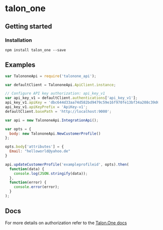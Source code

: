 # talon_one

## Getting started

### Installation

```
npm install talon_one --save
```

## Examples

```javascript
var TalononeApi = require('talonone_api');

var defaultClient = TalononeApi.ApiClient.instance;

// Configure API key authorization: api_key_v1
var api_key_v1 = defaultClient.authentications['api_key_v1'];
api_key_v1.apiKey = 'dbc644d33aa74d582bd9479c59e16f970fe13bf34a208c39d6c7fa7586968468';
api_key_v1.apiKeyPrefix = 'ApiKey-v1';
defaultClient.basePath = 'http://localhost:9000';

var api = new TalononeApi.IntegrationApi();

var opts = {
  body: new TalononeApi.NewCustomerProfile()
};

opts.body['attributes'] = {
  Email: "helloworld@yahoo.de"
}

api.updateCustomerProfile('exampleprofileid', opts).then(
  function(data) {
    console.log(JSON.stringify(data));
  },
  function(error) {
    console.error(error);
  }
);
```

## Docs

For more details on authorization refer to the [Talon.One docs](https://developers.talon.one/Integration-API/Authentication)